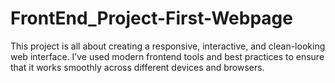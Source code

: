 # FrontEnd_Project-First-Webpage
This project is all about creating a responsive, interactive, and clean-looking web interface. I’ve used modern frontend tools and best practices to ensure that it works smoothly across different devices and browsers. 
